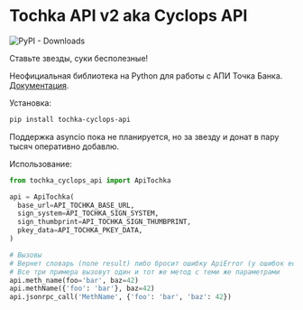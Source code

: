 # Tochka API v2 aka Cyclops API

![PyPI - Downloads](https://img.shields.io/pypi/dm/tochka_cyclops_api)

Ставьте звезды, суки бесполезные!

Неофициальная библиотека на Python для работы с АПИ Точка Банка. [Документация](https://api.tochka.com/static/v1/tender-docs/cyclops/main/index.html).

Установка:

```bash
pip install tochka-cyclops-api
```

Поддержка asyncio пока не планируется, но за звезду и донат в пару тысяч оперативно добавлю.

Использование:

```python
from tochka_cyclops_api import ApiTochka

api = ApiTochka(
  base_url=API_TOCHKA_BASE_URL,
  sign_system=API_TOCHKA_SIGN_SYSTEM,
  sign_thumbprint=API_TOCHKA_SIGN_THUMBPRINT,
  pkey_data=API_TOCHKA_PKEY_DATA,
)

# Вызовы
# Вернет словарь (поле result) либо бросит ошибку ApiError (у ошибок есть code str)
# Все три примера вызовут один и тот же метод с теми же параметрами
api.meth_name(foo='bar', baz=42)
api.methName({'foo': 'bar'}, baz=42)
api.jsonrpc_call('MethName', {'foo': 'bar', 'baz': 42})
```
